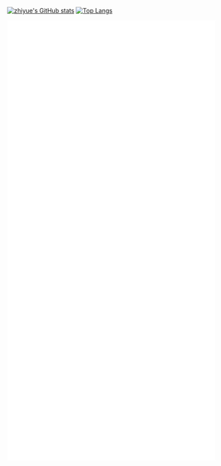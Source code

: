 
[![zhiyue's GitHub stats](https://github-readme-stats.vercel.app/api?username=zhiyue)](https://github.com/anuraghazra/github-readme-stats&&show_icons=true)
[![Top Langs](https://github-readme-stats.vercel.app/api/top-langs/?username=zhiyue)](https://github.com/anuraghazra/github-readme-stats)

![](./github-metrics.svg)


